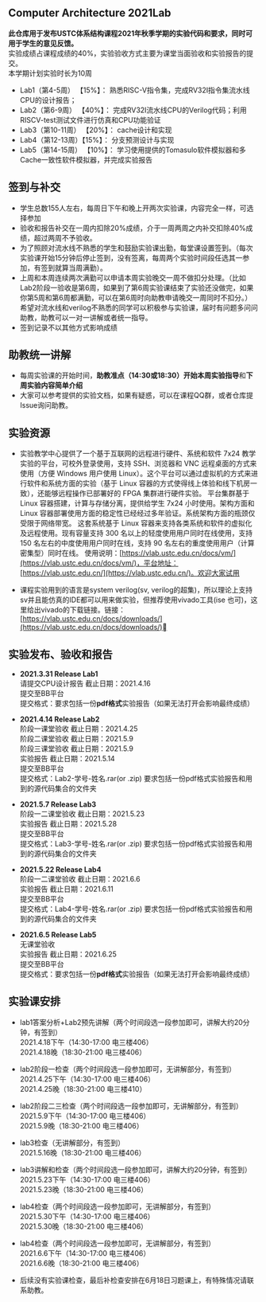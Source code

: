 ## Computer Architecture 2021Lab
**此仓库用于发布USTC体系结构课程2021年秋季学期的实验代码和要求，同时可用于学生的意见反馈。**  
实验成绩占课程成绩的40%，实验验收方式主要为课堂当面验收和实验报告的提交。  
本学期计划实验时长为10周

* Lab1（第4-5周）  【15%】： 熟悉RISC-V指令集，完成RV32I指令集流水线CPU的设计报告；
* Lab2（第6-9周）  【40%】： 完成RV32I流水线CPU的Verilog代码；利用RISCV-test测试文件进行仿真和CPU功能验证
* Lab3（第10-11周） 【20%】： cache设计和实现
* Lab4（第12-13周）【15%】： 分支预测设计与实现
* Lab5（第14-15周）   【10%】： 学习使用提供的Tomasulo软件模拟器和多Cache一致性软件模拟器，并完成实验报告


## 签到与补交

* 学生总数155人左右，每周日下午和晚上开两次实验课，内容完全一样，可选择参加
* 验收和报告补交在一周内扣除20%成绩，介于一周两周之内补交扣除40%成绩，超过两周不予验收。
* 为了照顾对流水线不熟悉的学生和鼓励实验课出勤，每堂课设置签到。（每次实验课开始15分钟后停止签到，没有签离，每周两个实验时间段任选其一参加，有签到就算当周满勤）。
* 上周和本周连续两次满勤可以申请本周实验晚交一周不做扣分处理。（比如Lab2阶段一验收是第6周，如果到了第6周实验课结束了实验还没做完，如果你第5周和第6周都满勤，可以在第6周时向助教申请晚交一周同时不扣分。）希望对流水线和verilog不熟悉的同学可以积极参与实验课，届时有问题多问问助教，助教可以一对一讲解或者统一指导。
* 签到记录不以其他方式影响成绩

## 助教统一讲解
*  每周实验课的开始时间，**助教准点（14:30或18:30）**开始**本周实验指导**和**下周实验内容简单介绍**
* 大家可以参考提供的实验文档，如果有疑惑，可以在课程QQ群，或者仓库提Issue询问助教。


## 实验资源


* 实验教学中心提供了一个基于互联网的远程进行硬件、系统和软件 7x24 教学实验的平台，可校外登录使用，支持 SSH、浏览器和 VNC 远程桌面的方式来使用（方便 Windows 用户使用 Linux）。这个平台可以通过虚拟机的方式来进行软件和系统方面的实验（基于 Linux 容器的方式使得线上体验和线下机房一致），还能够远程操作已部署好的 FPGA 集群进行硬件实验。
平台集群基于 Linux 容器搭建，计算与存储分离，提供给学生 7x24 小时使用。架构方面和 Linux 容器部署使用方面的稳定性已经经过多年验证。系统架构方面的瓶颈仅受限于网络带宽。
这套系统基于 Linux 容器来支持各类系统和软件的虚拟化及远程使用。现有容量支持 300 名以上的轻度使用用户同时在线使用，支持 150 名左右的中度使用用户同时在线，支持 90 名左右的重度使用用户（计算密集型）同时在线。
使用说明：[https://vlab.ustc.edu.cn/docs/vm/](https://vlab.ustc.edu.cn/docs/vm/)，平台地址：[https://vlab.ustc.edu.cn/](https://vlab.ustc.edu.cn/)。欢迎大家试用

* 课程实验用到的语言是system verilog(sv, verilog的超集)，所以理论上支持sv并且能仿真的IDE都可以用来做实验，但推荐使用vivado工具(ise 也可)，这里给出vivado的下载链接。链接：[https://vlab.ustc.edu.cn/docs/downloads/](https://vlab.ustc.edu.cn/docs/downloads/)


## 实验发布、验收和报告

* **2021.3.31 Release Lab1**  
  请提交CPU设计报告 截止日期：2021.4.16  
  提交至BB平台  
  提交格式：要求包括一份**pdf格式**实验报告（如果无法打开会影响最终成绩）  
  
* **2021.4.14 Release Lab2**  
  阶段一课堂验收 截止日期：2021.4.25  
  阶段二课堂验收 截止日期：2021.5.9  
  阶段三课堂验收 截止日期：2021.5.9  
  实验报告 截止日期：2021.5.14  
  提交至BB平台  
  提交格式：Lab2-学号-姓名.rar(or .zip) 要求包括一份pdf格式实验报告和用到的源代码集合的文件夹
 
* **2021.5.7 Release Lab3**  
  阶段一二课堂验收 截止日期：2021.5.23  
  实验报告 截止日期：2021.5.28  
  提交至BB平台  
  提交格式：Lab3-学号-姓名.rar(or .zip) 要求包括一份pdf格式实验报告和用到的源代码集合的文件夹 

* **2021.5.22 Release Lab4**  
  阶段一二课堂验收 截止日期：2021.6.6  
  实验报告 截止日期：2021.6.11  
  提交至BB平台  
  提交格式：Lab4-学号-姓名.rar(or .zip) 要求包括一份pdf格式实验报告和用到的源代码集合的文件夹 

* **2021.6.5 Release Lab5**  
  无课堂验收  
  实验报告 截止日期：2021.6.25  
  提交至BB平台  
  提交格式：要求包括一份**pdf格式**实验报告（如果无法打开会影响最终成绩） 
  
## 实验课安排

* lab1答案分析+Lab2预先讲解（两个时间段选一段参加即可，讲解大约20分钟，有签到）  
  2021.4.18下午（14:30-17:00 电三楼406）  
  2021.4.18晚（18:30-21:00 电三楼406）

* lab2阶段一检查（两个时间段选一段参加即可，无讲解部分，有签到）  
  2021.4.25下午（14:30-17:00 电三楼406）  
  2021.4.25晚（18:30-21:00 电三楼410）
  
* lab2阶段二三检查（两个时间段选一段参加即可，无讲解部分，有签到）  
  2021.5.9下午（14:30-17:00 电三楼406）  
  2021.5.9晚（18:30-21:00 电三楼406）

* lab3检查（无讲解部分，有签到）  
  2021.5.16晚（18:30-21:00 电三楼406）

* lab3讲解和检查（两个时间段选一段参加即可，讲解大约20分钟，有签到）  
  2021.5.23下午（14:30-17:00 电三楼406）  
  2021.5.23晚（18:30-21:00 电三楼406）

* lab4检查（两个时间段选一段参加即可，无讲解部分，有签到）  
  2021.5.30下午（14:30-17:00 电三楼406）  
  2021.5.30晚（18:30-21:00 电三楼406）

* lab4检查（两个时间段选一段参加即可，无讲解部分，有签到）  
  2021.6.6下午（14:30-17:00 电三楼406）  
  2021.6.6晚（18:30-21:00 电三楼406）

* 后续没有实验课检查，最后补检查安排在6月18日习题课上，有特殊情况请联系助教。
